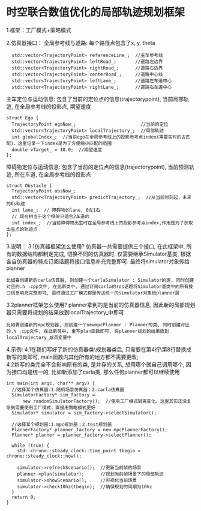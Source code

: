 # 时空联合数值优化的局部轨迹规划框架
1.框架：工厂模式+策略模式

2.仿真器接口：
   全局参考线与道路: 每个路径点包含了x, y, theta
```shell
  std::vector<TrajectoryPoint> referenceLine_;  //主车参考线
  std::vector<TrajectoryPoint> leftRoad_;       //道路左边界
  std::vector<TrajectoryPoint> rightRoad_;      //道路右边界
  std::vector<TrajectoryPoint> centerRoad_;     //道路中心线
  std::vector<TrajectoryPoint> leftLane_;       //道路左车道中心
  std::vector<TrajectoryPoint> rightLane_;      //道路右车道中心
```
   主车定位与运动信息: 包含了当前的定位点的信息(trajectorypoint), 当前局部轨迹, 在全局参考线的投影点, 期望速度
```shell
struct Ego {
  TrajectoryPoint egoNow_;                        //当前的定位
  std::vector<TrajectoryPoint> localTrajectory_;  //局部轨迹
  int globalIndex_;  //当前ego在全局参考线上的投影参考点index(需要实时的去匹配)，这里记录一下index是为了方便缩小匹配的范围
  double vTarget_ = 10.0;  //期望速度
};
```
   障碍物定位与运动信息: 包含了当前的定位点的信息(trajectorypoint), 当前预测轨迹, 所在车道, 在全局参考线的投影点
```shell
struct Obstacle {
  TrajectoryPoint obsNow_;
  std::vector<TrajectoryPoint> predictTrajectory_;  //从当前时刻起，未来的6s轨迹
  int lane_;  // 障碍物的lane, 0左1右
  // 现在相当于这个框架只适合2车道的
  int index_;  //当前障碍物出生时在全局参考线上的投影参考点index,作用是为了获取出生点的轨迹点
};
```
3.说明：
     3.1仿真器框架怎么使用?
   仿真器一共需要提供三个接口, 在此框架中, 所有的数据结构都制定完成, 切换不同的仿真器时, 仅需要继承Simulator基类, 根据各自仿真器的特点订阅话题将接口信息补充完整即可. 最终将simulator对象传给planner
   ```shell
   比如要创建新的carla仿真器, 则创建一个carlaSimulator : Simulator的类, 同时创建对应的.h .cpp文件, 在此新类中, 通过订阅carla的ros话题将Simulator基类中的所有接口信息填充完整即可, 最终通过工厂模式都是传送统一的simulator对象给planner层
   ```

   3.2planner框架怎么使用?
   planner拿到的是当前的仿真器信息, 因此新的局部规划器只需要将规划的结果放到localTrajectory_中即可
```shell
比如要创建新的mpc规划器, 则创建一个newmpcPlanner : Planner的类, 同时创建对应的.h .cpp文件, 在此新类中, 重写plan函数即可, 将planner规划的结果放到localTrajectory_成员变量中
```
4.示例:
4.1在我们写好了新的仿真器类\规划器类后, 只需要在第4行\第8行替换成新写的类即可, main函数内其他所有的地方都不需要更改;  
4.2新写的类完全不会影响原有的类, 是并存的关系, 想用哪个就自己调用哪个, 因为接口均是统一的, 比如新添加了carla类, 那么任何planner都可以继续使用
```shell
int main(int argc, char** argv) {
  //选择某个仿真器:1.随机场景仿真器；2.carla仿真器
  SimulatorFactory* sim_factory =
      new randomSimulatorFactory();  //使用工厂模式隔离变化。这里其实还没复杂到需要使用工厂模式，直接用策略模式更好
  Simulator* simulator = sim_factory->selectSimulator();

  //选择某个规划器:1.mpc规划器；2.test规划器
  PlannerFactory* planner_factory = new mpcPlannerFactory();
  Planner* planner = planner_factory->selectPlanner();

  while (true) {
    std::chrono::steady_clock::time_point tbegin = chrono::steady_clock::now();

    simulator->refreshScenario();  //更新当前帧的场景
    planner->plan(simulator);      //规划当前帧场景下的局部轨迹
    simulator->showScenario();     //可视化当前场景
    simulator->check10hz(tbegin);  //确保规划的周期为10hz
  }
  return 0;
}
```